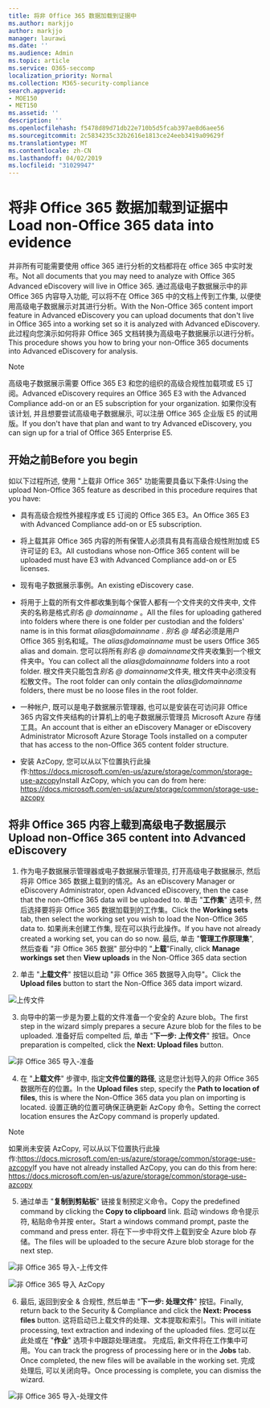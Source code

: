 ```yaml
---
title: 将非 Office 365 数据加载到证据中
ms.author: markjjo
author: markjjo
manager: laurawi
ms.date: ''
ms.audience: Admin
ms.topic: article
ms.service: O365-seccomp
localization_priority: Normal
ms.collection: M365-security-compliance
search.appverid:
- MOE150
- MET150
ms.assetid: ''
description: ''
ms.openlocfilehash: f5478d89d71db22e710b5d5fcab397ae8d6aee56
ms.sourcegitcommit: 2c5834235c32b2616e1813ce24eeb3419a09629f
ms.translationtype: MT
ms.contentlocale: zh-CN
ms.lasthandoff: 04/02/2019
ms.locfileid: "31029947"
---
```

# <a name="load-non-office-365-data-into-evidence"></a><span data-ttu-id="324de-102">将非 Office 365 数据加载到证据中</span><span class="sxs-lookup"><span data-stu-id="324de-102">Load non-Office 365 data into evidence</span></span>

<span data-ttu-id="324de-103">并非所有可能需要使用 office 365 进行分析的文档都将在 office 365 中实时发布。</span><span class="sxs-lookup"><span data-stu-id="324de-103">Not all documents that you may need to analyze with Office 365 Advanced eDiscovery will live in Office 365.</span></span> <span data-ttu-id="324de-104">通过高级电子数据展示中的非 Office 365 内容导入功能, 可以将不在 Office 365 中的文档上传到工作集, 以便使用高级电子数据展示对其进行分析。</span><span class="sxs-lookup"><span data-stu-id="324de-104">With the Non-Office 365 content import feature in Advanced eDiscovery you can upload documents that don't live in Office 365 into a working set so it is analyzed with Advanced eDiscovery.</span></span> <span data-ttu-id="324de-105">此过程向您演示如何将非 Office 365 文档转换为高级电子数据展示以进行分析。</span><span class="sxs-lookup"><span data-stu-id="324de-105">This procedure shows you how to bring your non-Office 365 documents into Advanced eDiscovery for analysis.</span></span>

>[!Note]
><span data-ttu-id="324de-106">高级电子数据展示需要 Office 365 E3 和您的组织的高级合规性加载项或 E5 订阅。</span><span class="sxs-lookup"><span data-stu-id="324de-106">Advanced eDiscovery requires an Office 365 E3 with the Advanced Compliance add-on or an E5 subscription for your organization.</span></span> <span data-ttu-id="324de-107">如果你没有该计划, 并且想要尝试高级电子数据展示, 可以注册 Office 365 企业版 E5 的试用版。</span><span class="sxs-lookup"><span data-stu-id="324de-107">If you don't have that plan and want to try Advanced eDiscovery, you can sign up for a trial of Office 365 Enterprise E5.</span></span>

## <a name="before-you-begin"></a><span data-ttu-id="324de-108">开始之前</span><span class="sxs-lookup"><span data-stu-id="324de-108">Before you begin</span></span>
<span data-ttu-id="324de-109">如以下过程所述, 使用 "上载非 Office 365" 功能需要具备以下条件:</span><span class="sxs-lookup"><span data-stu-id="324de-109">Using the upload Non-Office 365 feature as described in this procedure requires that you have:</span></span>

- <span data-ttu-id="324de-110">具有高级合规性外接程序或 E5 订阅的 Office 365 E3。</span><span class="sxs-lookup"><span data-stu-id="324de-110">An Office 365 E3 with Advanced Compliance add-on or E5 subscription.</span></span>

- <span data-ttu-id="324de-111">将上载其非 Office 365 内容的所有保管人必须具有具有高级合规性附加或 E5 许可证的 E3。</span><span class="sxs-lookup"><span data-stu-id="324de-111">All custodians whose non-Office 365 content will be uploaded must have E3 with Advanced Compliance add-on or E5 licenses.</span></span>

- <span data-ttu-id="324de-112">现有电子数据展示事例。</span><span class="sxs-lookup"><span data-stu-id="324de-112">An existing eDiscovery case.</span></span>

- <span data-ttu-id="324de-113">将用于上载的所有文件都收集到每个保管人都有一个文件夹的文件夹中, 文件夹的名称是格式*别名 @ domainname* 。</span><span class="sxs-lookup"><span data-stu-id="324de-113">All the files for uploading gathered into folders where there is one folder per custodian and the folders' name is in this format *alias@domainname* .</span></span> <span data-ttu-id="324de-114">*别名 @ 域名*必须是用户 Office 365 别名和域。</span><span class="sxs-lookup"><span data-stu-id="324de-114">The *alias@domainname* must be users Office 365 alias and domain.</span></span> <span data-ttu-id="324de-115">您可以将所有*别名 @ domainname*文件夹收集到一个根文件夹中。</span><span class="sxs-lookup"><span data-stu-id="324de-115">You can collect all the *alias@domainname* folders into a root folder.</span></span> <span data-ttu-id="324de-116">根文件夹只能包含*别名 @ domainname*文件夹, 根文件夹中必须没有松散文件。</span><span class="sxs-lookup"><span data-stu-id="324de-116">The root folder can only contain the *alias@domainname* folders, there must be no loose files in the root folder.</span></span>

- <span data-ttu-id="324de-117">一种帐户, 既可以是电子数据展示管理器, 也可以是安装在可访问非 Office 365 内容文件夹结构的计算机上的电子数据展示管理员 Microsoft Azure 存储工具。</span><span class="sxs-lookup"><span data-stu-id="324de-117">An account that is either an eDiscovery Manager or eDiscovery Administrator Microsoft Azure Storage Tools installed on a computer that has access to the non-Office 365 content folder structure.</span></span>

- <span data-ttu-id="324de-118">安装 AzCopy, 您可以从以下位置执行此操作:https://docs.microsoft.com/en-us/azure/storage/common/storage-use-azcopy</span><span class="sxs-lookup"><span data-stu-id="324de-118">Install AzCopy, which you can do from here: https://docs.microsoft.com/en-us/azure/storage/common/storage-use-azcopy</span></span>

## <a name="upload-non-office-365-content-into-advanced-ediscovery"></a><span data-ttu-id="324de-119">将非 Office 365 内容上载到高级电子数据展示</span><span class="sxs-lookup"><span data-stu-id="324de-119">Upload non-Office 365 content into Advanced eDiscovery</span></span>

1. <span data-ttu-id="324de-120">作为电子数据展示管理器或电子数据展示管理员, 打开高级电子数据展示, 然后将非 Office 365 数据上载到的情况。</span><span class="sxs-lookup"><span data-stu-id="324de-120">As an eDiscovery Manager or eDiscovery Administrator, open Advanced eDiscovery, then the case that the non-Office 365 data will be uploaded to.</span></span>  <span data-ttu-id="324de-121">单击 "**工作集**" 选项卡, 然后选择要将非 Office 365 数据加载到的工作集。</span><span class="sxs-lookup"><span data-stu-id="324de-121">Click the **Working sets** tab, then select the working set you wish to load the Non-Office 365 data to.</span></span>  <span data-ttu-id="324de-122">如果尚未创建工作集, 现在可以执行此操作。</span><span class="sxs-lookup"><span data-stu-id="324de-122">If you have not already created a working set, you can do so now.</span></span>  <span data-ttu-id="324de-123">最后, 单击 "**管理工作原理集**", 然后查看 "非 Office 365 数据" 部分中的 "**上载**"</span><span class="sxs-lookup"><span data-stu-id="324de-123">Finally, click **Manage workings set** then **View uploads** in the Non-Office 365 data section</span></span>

2. <span data-ttu-id="324de-124">单击 "**上载文件**" 按钮以启动 "非 Office 365 数据导入向导"。</span><span class="sxs-lookup"><span data-stu-id="324de-124">Click the **Upload files** button to start the Non-Office 365 data import wizard.</span></span>

![上传文件](../media/574f4059-4146-4058-9df3-ec97cf28d7c7.png)

3. <span data-ttu-id="324de-126">向导中的第一步是为要上载的文件准备一个安全的 Azure blob。</span><span class="sxs-lookup"><span data-stu-id="324de-126">The first step in the wizard simply prepares a secure Azure blob for the files to be uploaded.</span></span>  <span data-ttu-id="324de-127">准备好后 compelted 后, 单击 "**下一步: 上传文件**" 按钮。</span><span class="sxs-lookup"><span data-stu-id="324de-127">Once preparation is compelted, click the **Next: Upload files** button.</span></span>

![非 Office 365 导入-准备](../media/0670a347-a578-454a-9b3d-e70ef47aec57.png)
 
4. <span data-ttu-id="324de-129">在 "**上载文件**" 步骤中, 指定**文件位置的路径**, 这是您计划导入的非 Office 365 数据所在的位置。</span><span class="sxs-lookup"><span data-stu-id="324de-129">In the **Upload files** step, specify the **Path to location of files**, this is where the Non-Office 365 data you plan on importing is located.</span></span>  <span data-ttu-id="324de-130">设置正确的位置可确保正确更新 AzCopy 命令。</span><span class="sxs-lookup"><span data-stu-id="324de-130">Setting the correct location ensures the AzCopy command is properly updated.</span></span>

> [!NOTE]
> <span data-ttu-id="324de-131">如果尚未安装 AzCopy, 可以从以下位置执行此操作:https://docs.microsoft.com/en-us/azure/storage/common/storage-use-azcopy</span><span class="sxs-lookup"><span data-stu-id="324de-131">If you have not already installed AzCopy, you can do this from here: https://docs.microsoft.com/en-us/azure/storage/common/storage-use-azcopy</span></span>

5. <span data-ttu-id="324de-132">通过单击 "**复制到剪贴板**" 链接复制预定义命令。</span><span class="sxs-lookup"><span data-stu-id="324de-132">Copy the predefined command by clicking the **Copy to clipboard** link.</span></span> <span data-ttu-id="324de-133">启动 windows 命令提示符, 粘贴命令并按 enter。</span><span class="sxs-lookup"><span data-stu-id="324de-133">Start a windows command prompt, paste the command and press enter.</span></span>  <span data-ttu-id="324de-134">将在下一步中将文件上载到安全 Azure blob 存储。</span><span class="sxs-lookup"><span data-stu-id="324de-134">The files will be uploaded to the secure Azure blob storage for the next step.</span></span>

![非 Office 365 导入-上传文件](../media/3ea53b5d-7f9b-4dfc-ba63-90a38c14d41a.png)

![非 Office 365 导入 AzCopy](../media/504e2dbe-f36f-4f36-9b08-04aea85d8250.png)

6. <span data-ttu-id="324de-137">最后, 返回到安全 & 合规性, 然后单击 "**下一步: 处理文件**" 按钮。</span><span class="sxs-lookup"><span data-stu-id="324de-137">Finally, return back to the Security & Compliance and click the **Next: Process files** button.</span></span>  <span data-ttu-id="324de-138">这将启动已上载文件的处理、文本提取和索引。</span><span class="sxs-lookup"><span data-stu-id="324de-138">This will initiate processing, text extraction and indexing of the uploaded files.</span></span>  <span data-ttu-id="324de-139">您可以在此处或在 "**作业**" 选项卡中跟踪处理进度。 完成后, 新文件将在工作集中可用。</span><span class="sxs-lookup"><span data-stu-id="324de-139">You can track the progress of processing here or in the **Jobs** tab.  Once completed, the new files will be available in the working set.</span></span>  <span data-ttu-id="324de-140">完成处理后, 可以关闭向导。</span><span class="sxs-lookup"><span data-stu-id="324de-140">Once processing is complete, you can dismiss the wizard.</span></span>

![非 Office 365 导入-处理文件](../media/218b1545-416a-4a9f-9b25-3b70e8508f67.png)

